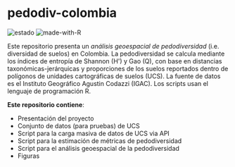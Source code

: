 # pedodiv-colombia

![estado](https://img.shields.io/badge/estado-en_progreso-lightgrey&?style=for-the-badge&color=%23EEC900) ![made-with-R](https://img.shields.io/badge/?style=for-the-badge&logo=r&logoColor=white)

Este repositorio presenta un *análisis geoespacial de pedodiversidad* (i.e. diversidad de suelos) en Colombia. La pedodiversidad se calcula mediante los índices de entropía de Shannon (H') y Gao (Q), con base en distancias taxonómicas-jerárquicas y proporciones de los suelos reportados dentro de polígonos de unidades cartográficas de suelos (UCS). La fuente de datos es el Instituto Geográfico Agustin Codazzi (IGAC). Los scripts usan el lenguaje de programación R. 

**Este repositorio contiene**:
- Presentación del proyecto
- Conjunto de datos (para pruebas) de UCS
- Script para la carga masiva de datos de UCS via API
- Script para la estimación de métricas de pedodiversidad 
- Script para el análisis geoespacial de la pedodiversidad
- Figuras
